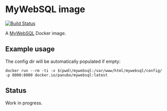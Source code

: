 # MyWebSQL image

[![Build Status](https://travis-ci.org/panubo/docker-mywebsql.svg?branch=master)](https://travis-ci.org/panubo/docker-mywebsql)

A [MyWebSQL](http://mywebsql.net/) Docker image.

## Example usage

The config dir will be automatically populated if empty:

```
docker run --rm -ti -v $(pwd)/mywebsql:/var/www/html/mywebsql/config/ -p 8000:8000 docker.io/panubo/mywebsql:latest
```

## Status

Work in progress.
